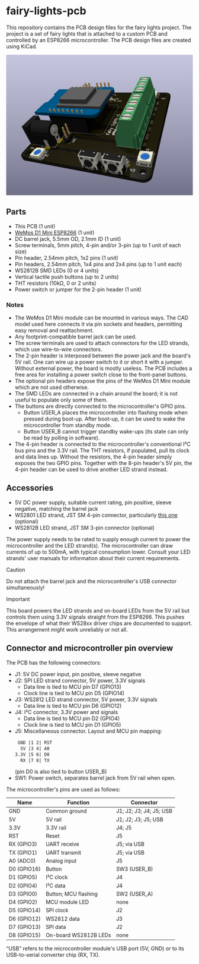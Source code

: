 # fairy-lights-pcb

This repository contains the PCB design files for the fairy lights project.
The project is a set of fairy lights that is attached to a custom PCB and controlled by an ESP8266 microcontroller.
The PCB design files are created using KiCad.

![3D render of the PCB, fully populated](img/render.png)

## Parts

- This PCB (1 unit)
- [WeMos D1 Mini ESP8266](https://www.wemos.cc/en/latest/d1/d1_mini.html) (1 unit)
- DC barrel jack, 5.5mm OD, 2.1mm ID (1 unit)
- Screw terminals, 5mm pitch, 4-pin and/or 3-pin (up to 1 unit of each size)
- Pin header, 2.54mm pitch, 1x2 pins (1 unit)
- Pin headers, 2.54mm pitch, 1x4 pins and 2x4 pins (up to 1 unit each)
- WS2812B SMD LEDs (0 or 4 units)
- Vertical tactile push buttons (up to 2 units)
- THT resistors (10kΩ, 0 or 2 units)
- Power switch or jumper for the 2-pin header (1 unit)

### Notes

- The WeMos D1 Mini module can be mounted in various ways.
  The CAD model used here connects it via pin sockets and headers, permitting easy removal and reattachment.
- Any footprint-compatible barrel jack can be used.
- The screw terminals are used to attach connectors for the LED strands, which use wire-to-wire connectors.
- The 2-pin header is interposed between the power jack and the board's 5V rail.
  One can wire up a power switch to it or short it with a jumper.
  Without external power, the board is mostly useless.
  The PCB includes a free area for installing a power switch close to the front-panel buttons.
- The optional pin headers expose the pins of the WeMos D1 Mini module which are not used otherwise.
- The SMD LEDs are connected in a chain around the board; it is not useful to populate only some of them.
- The buttons are directly connected to the microcontroller's GPIO pins.
  - Button USER_A places the microcontroller into flashing mode when pressed during boot-up.
    After boot-up, it can be used to wake the microcontroller from standby mode.
  - Button USER_B cannot trigger standby wake-ups (its state can only be read by polling in software).
- The 4-pin header is connected to the microcontroller's conventional I²C bus pins and the 3.3V rail.
  The THT resistors, if populated, pull its clock and data lines up.
  Without the resistors, the 4-pin header simply exposes the two GPIO pins.
  Together with the 8-pin header's 5V pin, the 4-pin header can be used to drive another LED strand instead.

## Accessories

- 5V DC power supply, suitable current rating, pin positive, sleeve negative, matching the barrel jack
- WS2801 LED strand, JST SM 4-pin connector, particularly [this one](https://www.adafruit.com/product/322) (optional)
- WS2812B LED strand, JST SM 3-pin connector (optional)

The power supply needs to be rated to supply enough current to power the microcontroller and the LED strand(s).
The microcontroller can draw currents of up to 500mA, with typical consumption lower.
Consult your LED strands' user manuals for information about their current requirements.

> [!CAUTION]
> Do not attach the barrel jack and the microcontroller's USB connector simultaneously!

> [!IMPORTANT]
> This board powers the LED strands and on-board LEDs from the 5V rail but controls them using 3.3V signals straight from the ESP8266.
> This pushes the envelope of what their WS28xx driver chips are documented to support.
> This arrangement might work unreliably or not all.

## Connector and microcontroller pin overview

The PCB has the following connectors:

- J1: 5V DC power input, pin positive, sleeve negative
- J2: SPI LED strand connector, 5V power, 3.3V signals
  - Data line is tied to MCU pin D7 (GPIO13)
  - Clock line is tied to MCU pin D5 (GPIO14)
- J3: WS2812 LED strand connector, 5V power, 3.3V signals
  - Data line is tied to MCU pin D6 (GPIO12)
- J4: I²C connector, 3.3V power and signals
  - Data line is tied to MCU pin D2 (GPIO4)
  - Clock line is tied to MCU pin D1 (GPIO5)
- J5: Miscellaneous connector. Layout and MCU pin mapping:
  ```
   GND |1 2| RST
    5V |3 4| A0
  3.3V |5 6| D0
    RX |7 8| TX
  ```
  (pin D0 is also tied to button USER_B)
- SW1: Power switch, separates barrel jack from 5V rail when open.

The microcontroller's pins are used as follows:

| Name        | Function              | Connector               |
| ----------- | --------------------- | ----------------------- |
| GND         | Common ground         | J1; J2; J3; J4; J5; USB |
| 5V          | 5V rail               | J1; J2; J3; J5; USB     |
| 3.3V        | 3.3V rail             | J4; J5                  |
| RST         | Reset                 | J5                      |
| RX (GPIO3)  | UART receive          | J5; via USB             |
| TX (GPIO1)  | UART transmit         | J5; via USB             |
| A0 (ADC0)   | Analog input          | J5                      |
| D0 (GPIO16) | Button                | SW3 (USER_B)            |
| D1 (GPIO5)  | I²C clock             | J4                      |
| D2 (GPIO4)  | I²C data              | J4                      |
| D3 (GPIO0)  | Button; MCU flashing  | SW2 (USER_A)            |
| D4 (GPIO2)  | MCU module LED        | none                    |
| D5 (GPIO14) | SPI clock             | J2                      |
| D6 (GPIO12) | WS2812 data           | J3                      |
| D7 (GPIO13) | SPI data              | J2                      |
| D8 (GPIO15) | On-board WS2812B LEDs | none                    |

“USB” refers to the microcontroller module's USB port (5V, GND) or to its USB-to-serial converter chip (RX, TX).

